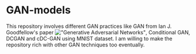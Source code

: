 # GAN-models

This repository involves different GAN practices like GAN from Ian J. Goodfellow's paper !["Generative Adversarial Networks"](https://arxiv.org/abs/1406.2661), Conditional GAN, DCGAN and cDC-GAN using MNIST dataset. I am willing to make the repository rich with other GAN techniques too eventually.
